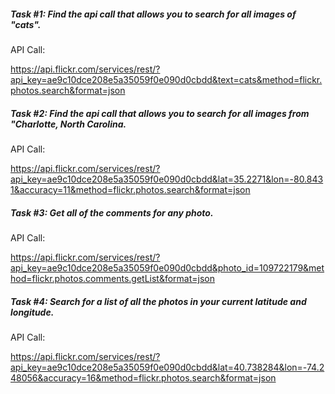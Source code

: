 ##### Task #1: Find the api call that allows you to search for all images of "cats".

API Call:

https://api.flickr.com/services/rest/?api_key=ae9c10dce208e5a35059f0e090d0cbdd&text=cats&method=flickr.photos.search&format=json
 
##### Task #2: Find the api call that allows you to search for all images from "Charlotte, North Carolina.

API Call:

 https://api.flickr.com/services/rest/?api_key=ae9c10dce208e5a35059f0e090d0cbdd&lat=35.2271&lon=-80.8431&accuracy=11&method=flickr.photos.search&format=json


##### Task #3: Get all of the comments for any photo.

API Call: 

https://api.flickr.com/services/rest/?api_key=ae9c10dce208e5a35059f0e090d0cbdd&photo_id=109722179&method=flickr.photos.comments.getList&format=json


##### Task #4: Search for a list of all the photos in your current latitude and longitude.

API Call:

https://api.flickr.com/services/rest/?api_key=ae9c10dce208e5a35059f0e090d0cbdd&lat=40.738284&lon=-74.248056&accuracy=16&method=flickr.photos.search&format=json

